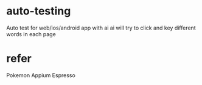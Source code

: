 # auto-testing
Auto test for web/ios/android app with ai
ai will try to click and key different words in each page

# refer
Pokemon
Appium
Espresso 
